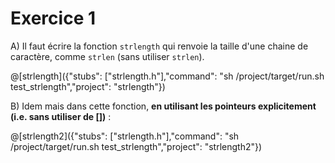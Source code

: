 # Exercice 1

A) Il faut écrire la fonction `strlength` qui renvoie la taille d'une chaine de caractère, comme `strlen` (sans utiliser `strlen`).

@[strlength]({"stubs": ["strlength.h"],"command": "sh /project/target/run.sh test_strlength","project": "strlength"})

B) Idem mais dans cette fonction, **en utilisant les pointeurs explicitement (i.e. sans utiliser de [])** :

@[strlength2]({"stubs": ["strlength.h"],"command": "sh /project/target/run.sh test_strlength","project": "strlength2"})
